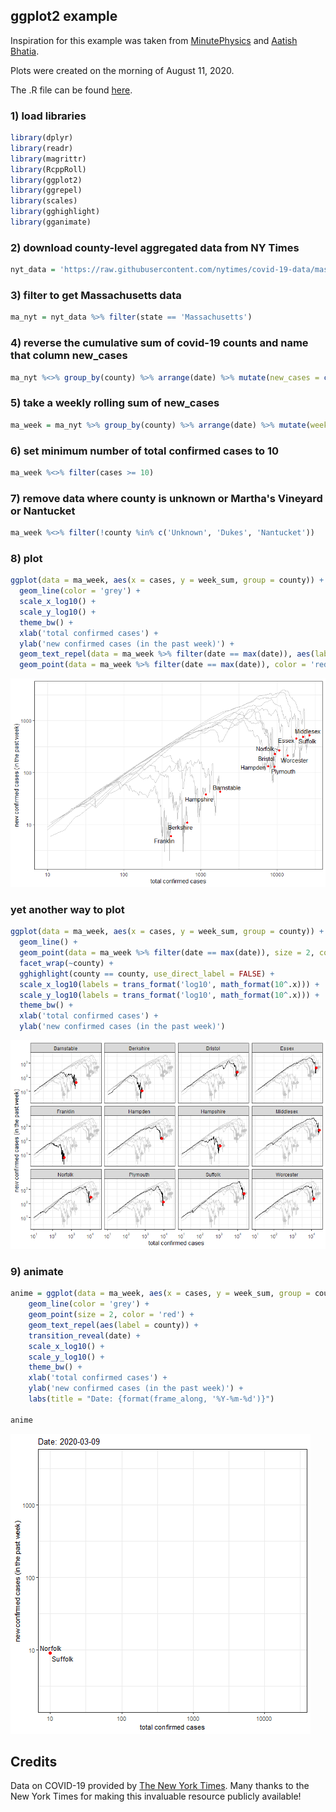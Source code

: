 ## ggplot2 example

Inspiration for this example was taken from [MinutePhysics](https://www.youtube.com/watch?v=54XLXg4fYsc) and [Aatish Bhatia](http://aatishb.com/covidtrends/).

Plots were created on the morning of August 11, 2020.

The .R file can be found [here](https://github.com/jmhatch/R-Shiny-Working-Group/blob/master/materials/ggplot2_example/R/ggplot2_example.R).

### 1) load libraries
```R
library(dplyr)
library(readr)
library(magrittr)
library(RcppRoll)
library(ggplot2)
library(ggrepel)
library(scales)
library(gghighlight)
library(gganimate)
```

### 2) download county-level aggregated data from NY Times
```R
nyt_data = 'https://raw.githubusercontent.com/nytimes/covid-19-data/master/us-counties.csv' %>% url %>% read_csv
```

### 3) filter to get Massachusetts data
```R
ma_nyt = nyt_data %>% filter(state == 'Massachusetts')
```

### 4) reverse the cumulative sum of covid-19 counts and name that column new_cases
```R
ma_nyt %<>% group_by(county) %>% arrange(date) %>% mutate(new_cases = c(cases[1], diff(cases))) %>% ungroup()
```

### 5) take a weekly rolling sum of new_cases
```R
ma_week = ma_nyt %>% group_by(county) %>% arrange(date) %>% mutate(week_sum = RcppRoll::roll_sum(new_cases, 7, align = 'right', fill = NA)) %>% ungroup()
```

### 6) set minimum number of total confirmed cases to 10
```R
ma_week %<>% filter(cases >= 10)
```

### 7) remove data where county is unknown or Martha's Vineyard or Nantucket
```R
ma_week %<>% filter(!county %in% c('Unknown', 'Dukes', 'Nantucket'))
```

### 8) plot
```R
ggplot(data = ma_week, aes(x = cases, y = week_sum, group = county)) +
  geom_line(color = 'grey') +
  scale_x_log10() +
  scale_y_log10() +
  theme_bw() +
  xlab('total confirmed cases') + 
  ylab('new confirmed cases (in the past week)') + 
  geom_text_repel(data = ma_week %>% filter(date == max(date)), aes(label = county)) +
  geom_point(data = ma_week %>% filter(date == max(date)), color = 'red') 
```

![Image of ggplot2 Example Plot 1](./plots/ggplot2_example_plot_1.png)

### yet another way to plot
```R
ggplot(data = ma_week, aes(x = cases, y = week_sum, group = county)) +
  geom_line() + 
  geom_point(data = ma_week %>% filter(date == max(date)), size = 2, color = 'red') +
  facet_wrap(~county) + 
  gghighlight(county == county, use_direct_label = FALSE) +
  scale_x_log10(labels = trans_format('log10', math_format(10^.x))) +
  scale_y_log10(labels = trans_format('log10', math_format(10^.x))) +
  theme_bw() +
  xlab('total confirmed cases') + 
  ylab('new confirmed cases (in the past week)')
```

![Image of ggplot2 Example Plot 2](./plots/ggplot2_example_plot_2.png)

### 9) animate
```R
anime = ggplot(data = ma_week, aes(x = cases, y = week_sum, group = county)) + 
    geom_line(color = 'grey') +
    geom_point(size = 2, color = 'red') +
    geom_text_repel(aes(label = county)) +
    transition_reveal(date) +
    scale_x_log10() +
    scale_y_log10() +
    theme_bw() +
    xlab('total confirmed cases') + 
    ylab('new confirmed cases (in the past week)') + 
    labs(title = "Date: {format(frame_along, '%Y-%m-%d')}")

anime
```

![GIF of ggplot2 Example Plot 2](./plots/ggplot2_example_animation.gif)

## Credits
Data on COVID-19 provided by [The New York Times](https://github.com/nytimes/covid-19-data). Many thanks to the New York Times for making this invaluable resource publicly available!
